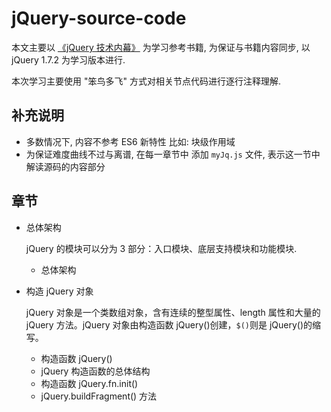 # jQuery-source-code

本文主要以 [《jQuery 技术内幕》](https://www.amazon.cn/dp/B00J2197XE/ref=sr_1_1?__mk_zh_CN=%E4%BA%9A%E9%A9%AC%E9%80%8A%E7%BD%91%E7%AB%99&keywords=%E3%80%8AjQuery+%E6%8A%80%E6%9C%AF%E5%86%85%E5%B9%95%E3%80%8B&qid=1584927985&sr=8-1) 为学习参考书籍, 为保证与书籍内容同步, 以 jQuery 1.7.2 为学习版本进行.

本次学习主要使用 "笨鸟多飞" 方式对相关节点代码进行逐行注释理解.

## 补充说明

- 多数情况下, 内容不参考 ES6 新特性 比如: 块级作用域
- 为保证难度曲线不过与离谱, 在每一章节中 添加 `myJq.js` 文件, 表示这一节中解读源码的内容部分

## 章节

- 总体架构

  jQuery 的模块可以分为 3 部分：入口模块、底层支持模块和功能模块.

  - 总体架构

- 构造 jQuery 对象

  jQuery 对象是一个类数组对象，含有连续的整型属性、length 属性和大量的 jQuery 方法。jQuery 对象由构造函数 jQuery()创建，`$()`则是 jQuery()的缩写。

  - 构造函数 jQuery()
  - jQuery 构造函数的总体结构
  - 构造函数 jQuery.fn.init()
  - jQuery.buildFragment() 方法
